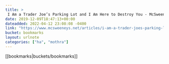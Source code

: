 ```yaml
---
title: > 
 I Am a Trader Joe’s Parking Lot and I Am Here to Destroy You - McSweeney’s Internet Tendency
date: 2019-12-09T18:47:13+00:00
dateadded: 2022-04-12 23:08:08 -0400
link: "https://www.mcsweeneys.net/articles/i-am-a-trader-joes-parking-lot-and-i-am-here-to-destroy-you?fbclid=IwAR2FIhc_7ZGbJRPMqe_h_jrJigwCLpE-ze9W1AJBoWI3hoaJQunubKRjdCk"
bucket: bookmarks
layout: urlnote
categories: ["ha", "mothra"]
--- 
```

 <!-- end excerpt --> 
 [[bookmarks|buckets/bookmarks]]
